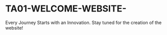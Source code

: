 # TA01-WELCOME-WEBSITE-


Every Journey Starts with an Innovation. Stay tuned for the creation of the website!
